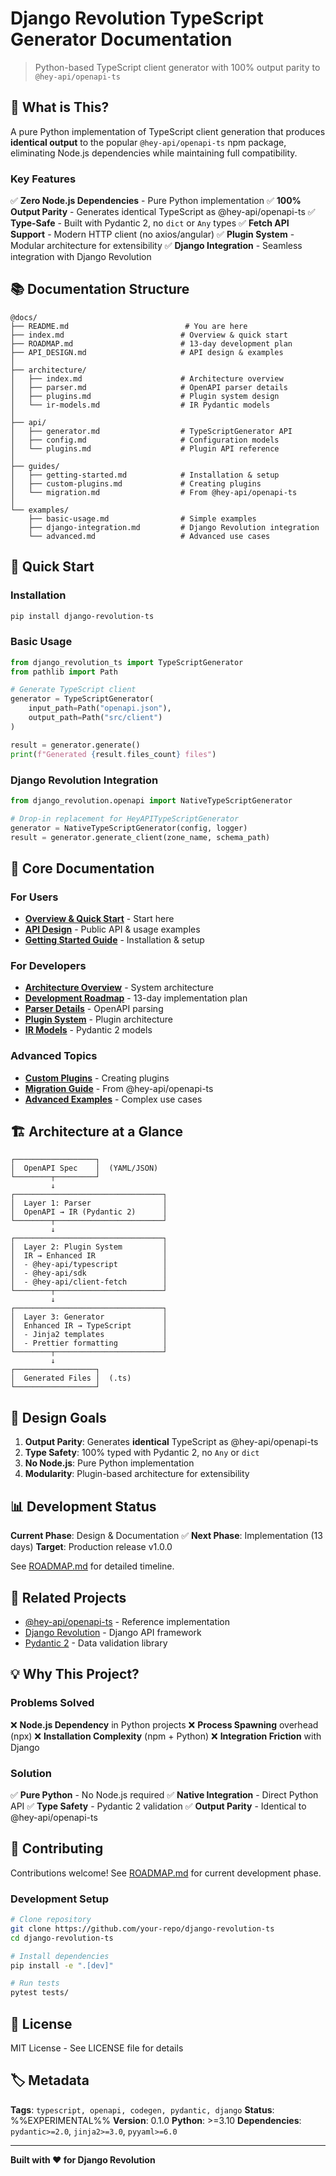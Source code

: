 # Django Revolution TypeScript Generator Documentation

> Python-based TypeScript client generator with 100% output parity to `@hey-api/openapi-ts`

## 🎯 What is This?

A pure Python implementation of TypeScript client generation that produces **identical output** to the popular `@hey-api/openapi-ts` npm package, eliminating Node.js dependencies while maintaining full compatibility.

### Key Features

✅ **Zero Node.js Dependencies** - Pure Python implementation
✅ **100% Output Parity** - Generates identical TypeScript as @hey-api/openapi-ts
✅ **Type-Safe** - Built with Pydantic 2, no `dict` or `Any` types
✅ **Fetch API Support** - Modern HTTP client (no axios/angular)
✅ **Plugin System** - Modular architecture for extensibility
✅ **Django Integration** - Seamless integration with Django Revolution

## 📚 Documentation Structure

```
@docs/
├── README.md                          # You are here
├── index.md                          # Overview & quick start
├── ROADMAP.md                        # 13-day development plan
├── API_DESIGN.md                     # API design & examples
│
├── architecture/
│   ├── index.md                      # Architecture overview
│   ├── parser.md                     # OpenAPI parser details
│   ├── plugins.md                    # Plugin system design
│   └── ir-models.md                  # IR Pydantic models
│
├── api/
│   ├── generator.md                  # TypeScriptGenerator API
│   ├── config.md                     # Configuration models
│   └── plugins.md                    # Plugin API reference
│
├── guides/
│   ├── getting-started.md            # Installation & setup
│   ├── custom-plugins.md             # Creating plugins
│   └── migration.md                  # From @hey-api/openapi-ts
│
└── examples/
    ├── basic-usage.md                # Simple examples
    ├── django-integration.md         # Django Revolution integration
    └── advanced.md                   # Advanced use cases
```

## 🚀 Quick Start

### Installation

```bash
pip install django-revolution-ts
```

### Basic Usage

```python
from django_revolution_ts import TypeScriptGenerator
from pathlib import Path

# Generate TypeScript client
generator = TypeScriptGenerator(
    input_path=Path("openapi.json"),
    output_path=Path("src/client")
)

result = generator.generate()
print(f"Generated {result.files_count} files")
```

### Django Revolution Integration

```python
from django_revolution.openapi import NativeTypeScriptGenerator

# Drop-in replacement for HeyAPITypeScriptGenerator
generator = NativeTypeScriptGenerator(config, logger)
result = generator.generate_client(zone_name, schema_path)
```

## 📖 Core Documentation

### For Users

- **[Overview & Quick Start](./index.md)** - Start here
- **[API Design](./API_DESIGN.md)** - Public API & usage examples
- **[Getting Started Guide](./guides/getting-started.md)** - Installation & setup

### For Developers

- **[Architecture Overview](./architecture/index.md)** - System architecture
- **[Development Roadmap](./ROADMAP.md)** - 13-day implementation plan
- **[Parser Details](./architecture/parser.md)** - OpenAPI parsing
- **[Plugin System](./architecture/plugins.md)** - Plugin architecture
- **[IR Models](./architecture/ir-models.md)** - Pydantic 2 models

### Advanced Topics

- **[Custom Plugins](./guides/custom-plugins.md)** - Creating plugins
- **[Migration Guide](./guides/migration.md)** - From @hey-api/openapi-ts
- **[Advanced Examples](./examples/advanced.md)** - Complex use cases

## 🏗️ Architecture at a Glance

```
┌──────────────────┐
│  OpenAPI Spec    │  (YAML/JSON)
└────────┬─────────┘
         ↓
┌─────────────────────────────────┐
│  Layer 1: Parser                │
│  OpenAPI → IR (Pydantic 2)      │
└────────┬────────────────────────┘
         ↓
┌─────────────────────────────────┐
│  Layer 2: Plugin System         │
│  IR → Enhanced IR               │
│  - @hey-api/typescript          │
│  - @hey-api/sdk                 │
│  - @hey-api/client-fetch        │
└────────┬────────────────────────┘
         ↓
┌─────────────────────────────────┐
│  Layer 3: Generator             │
│  Enhanced IR → TypeScript       │
│  - Jinja2 templates             │
│  - Prettier formatting          │
└────────┬────────────────────────┘
         ↓
┌──────────────────┐
│  Generated Files │  (.ts)
└──────────────────┘
```

## 🎯 Design Goals

1. **Output Parity**: Generates **identical** TypeScript as @hey-api/openapi-ts
2. **Type Safety**: 100% typed with Pydantic 2, no `Any` or `dict`
3. **No Node.js**: Pure Python implementation
4. **Modularity**: Plugin-based architecture for extensibility

## 📊 Development Status

**Current Phase**: Design & Documentation ✅
**Next Phase**: Implementation (13 days)
**Target**: Production release v1.0.0

See [ROADMAP.md](./ROADMAP.md) for detailed timeline.

## 🔗 Related Projects

- [@hey-api/openapi-ts](https://heyapi.dev/openapi-ts/) - Reference implementation
- [Django Revolution](https://github.com/markolofsen/django-revolution) - Django API framework
- [Pydantic 2](https://docs.pydantic.dev/latest/) - Data validation library

## 💡 Why This Project?

### Problems Solved

❌ **Node.js Dependency** in Python projects
❌ **Process Spawning** overhead (npx)
❌ **Installation Complexity** (npm + Python)
❌ **Integration Friction** with Django

### Solution

✅ **Pure Python** - No Node.js required
✅ **Native Integration** - Direct Python API
✅ **Type Safety** - Pydantic 2 validation
✅ **Output Parity** - Identical to @hey-api/openapi-ts

## 📝 Contributing

Contributions welcome! See [ROADMAP.md](./ROADMAP.md) for current development phase.

### Development Setup

```bash
# Clone repository
git clone https://github.com/your-repo/django-revolution-ts
cd django-revolution-ts

# Install dependencies
pip install -e ".[dev]"

# Run tests
pytest tests/
```

## 📄 License

MIT License - See LICENSE file for details

## 🏷️ Metadata

**Tags**: `typescript, openapi, codegen, pydantic, django`
**Status**: %%EXPERIMENTAL%%
**Version**: 0.1.0
**Python**: >=3.10
**Dependencies**: `pydantic>=2.0`, `jinja2>=3.0`, `pyyaml>=6.0`

---

**Built with ❤️ for Django Revolution**
